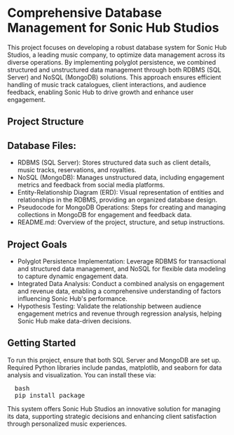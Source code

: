 # Comprehensive Database Management for Sonic Hub Studios

This project focuses on developing a robust database system for Sonic Hub Studios, a leading music company, to optimize data management across its diverse operations. By implementing polyglot persistence, we combined structured and unstructured data management through both RDBMS (SQL Server) and NoSQL (MongoDB) solutions. This approach ensures efficient handling of music track catalogues, client interactions, and audience feedback, enabling Sonic Hub to drive growth and enhance user engagement.

## Project Structure
## Database Files:
- RDBMS (SQL Server): Stores structured data such as client details, music tracks, reservations, and royalties.
- NoSQL (MongoDB): Manages unstructured data, including engagement metrics and feedback from social media platforms.
- Entity-Relationship Diagram (ERD): Visual representation of entities and relationships in the RDBMS, providing an organized database design.
- Pseudocode for MongoDB Operations: Steps for creating and managing collections in MongoDB for engagement and feedback data.
- README.md: Overview of the project, structure, and setup instructions.

## Project Goals
- Polyglot Persistence Implementation: Leverage RDBMS for transactional and structured data management, and NoSQL for flexible data modeling to capture dynamic engagement data.
- Integrated Data Analysis: Conduct a combined analysis on engagement and revenue data, enabling a comprehensive understanding of factors influencing Sonic Hub's performance.
- Hypothesis Testing: Validate the relationship between audience engagement metrics and revenue through regression analysis, helping Sonic Hub make data-driven decisions.

## Getting Started
To run this project, ensure that both SQL Server and MongoDB are set up. Required Python libraries include pandas, matplotlib, and seaborn for data analysis and visualization. You can install these via:

<pre>
  bash
  pip install package
</pre>

This system offers Sonic Hub Studios an innovative solution for managing its data, supporting strategic decisions and enhancing client satisfaction through personalized music experiences.
